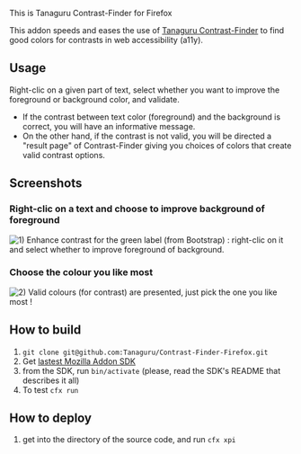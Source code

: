 This is Tanaguru Contrast-Finder for Firefox

This addon speeds and eases the use of [Tanaguru Contrast-Finder](http://contrast-finder.tanaguru.com/) to find good colors for contrasts in web accessibility (a11y).

## Usage

Right-clic on a given part of text, select whether you want to improve the foreground or background color, and validate.

* If the contrast between text color (foreground) and the background is correct, you will have an informative message.
* On the other hand, if the contrast is not valid, you will be directed a "result page" of Contrast-Finder giving you choices of colors that create valid contrast options.

## Screenshots

### Right-clic on a text and choose to improve background of foreground

![1) Enhance contrast for the green label (from Bootstrap) : right-clic on it and select whether to improve foreground of background.](https://raw.githubusercontent.com/Tanaguru/Contrast-Finder-Firefox/master/Screenshots/Tanaguru_Contrast-Finder_on_Bootstrap_green_label_1_right_clic.png)

### Choose the colour you like most

![
2) Valid colours (for contrast) are presented, just pick the one you like most !](https://raw.githubusercontent.com/Tanaguru/Contrast-Finder-Firefox/master/Screenshots/Tanaguru_Contrast-Finder_on_Bootstrap_green_label_2_result_page.png)

## How to build

1. `git clone git@github.com:Tanaguru/Contrast-Finder-Firefox.git`
1. Get [lastest Mozilla Addon SDK](https://ftp.mozilla.org/pub/mozilla.org/labs/jetpack/jetpack-sdk-latest.zip) 
1. from the SDK, run `bin/activate` (please, read the SDK's README that describes it all)
1. To test `cfx run`

## How to deploy

1. get into the directory of the source code, and run `cfx xpi`